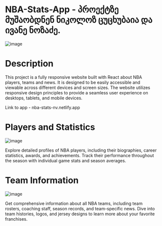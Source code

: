 # NBA-Stats-App - პროექტზე მუშაობდნენ ნიკოლოზ ცუცხუბაია და ივანე ნოზაძე.
 ![image](https://github.com/NikolozTsutskhubaia/NBA-Stats-App/assets/115501603/2d6f535a-f32e-401d-8a6a-2c586f8c6430)

##

# Description
This project is a fully responsive website built with React about NBA players, teams and news. It is designed to be easily accessible and viewable across different devices and screen sizes. The website utilizes responsive design principles to provide a seamless user experience on desktops, tablets, and mobile devices.

Link to app - nba-stats-nv.netlify.app

# Players and Statistics

![image](https://github.com/NikolozTsutskhubaia/NBA-Stats-App/assets/115501603/09924f30-cfdb-4a61-b861-5a865b12b0c6)
   
Explore detailed profiles of NBA players, including their biographies, career statistics, awards, and achievements. Track their performance throughout the season with individual game stats and season averages.

# Team Information

![image](https://github.com/NikolozTsutskhubaia/NBA-Stats-App/assets/115501603/c56db036-a6ac-4a4f-8987-d23baa0edf9e)

Get comprehensive information about all NBA teams, including team rosters, coaching staff, season records, and team-specific news. Dive into team histories, logos, and jersey designs to learn more about your favorite franchises.

##


